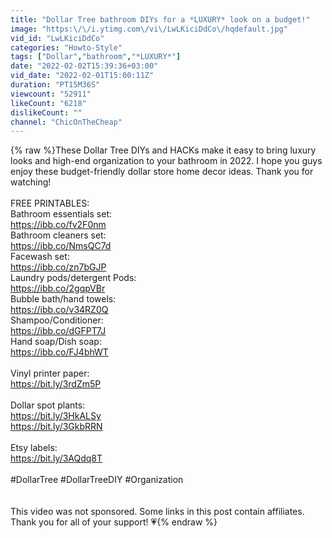 ```yaml
---
title: "Dollar Tree bathroom DIYs for a *LUXURY* look on a budget!"
image: "https:\/\/i.ytimg.com\/vi\/LwLKiciDdCo\/hqdefault.jpg"
vid_id: "LwLKiciDdCo"
categories: "Howto-Style"
tags: ["Dollar","bathroom","*LUXURY*"]
date: "2022-02-02T15:39:36+03:00"
vid_date: "2022-02-01T15:00:11Z"
duration: "PT15M36S"
viewcount: "52911"
likeCount: "6218"
dislikeCount: ""
channel: "ChicOnTheCheap"
---
```

{% raw %}These Dollar Tree DIYs and HACKs make it easy to bring luxury looks and high-end organization to your bathroom in 2022. I hope you guys enjoy these budget-friendly dollar store home decor ideas. Thank you for watching!<br /><br />FREE PRINTABLES:<br />Bathroom essentials set:<br /><a rel="nofollow" target="blank" href="https://ibb.co/fv2F0nm">https://ibb.co/fv2F0nm</a><br />Bathroom cleaners set:<br /><a rel="nofollow" target="blank" href="https://ibb.co/NmsQC7d">https://ibb.co/NmsQC7d</a><br />Facewash set:<br /><a rel="nofollow" target="blank" href="https://ibb.co/zn7bGJP">https://ibb.co/zn7bGJP</a><br />Laundry pods/detergent Pods:<br /><a rel="nofollow" target="blank" href="https://ibb.co/2gqpVBr">https://ibb.co/2gqpVBr</a><br />Bubble bath/hand towels:<br /><a rel="nofollow" target="blank" href="https://ibb.co/v34RZ0Q">https://ibb.co/v34RZ0Q</a><br />Shampoo/Conditioner:<br /><a rel="nofollow" target="blank" href="https://ibb.co/dGFPT7J">https://ibb.co/dGFPT7J</a><br />Hand soap/Dish soap:<br /><a rel="nofollow" target="blank" href="https://ibb.co/FJ4bhWT">https://ibb.co/FJ4bhWT</a><br /><br />Vinyl printer paper:<br /><a rel="nofollow" target="blank" href="https://bit.ly/3rdZm5P">https://bit.ly/3rdZm5P</a><br /><br />Dollar spot plants:<br /><a rel="nofollow" target="blank" href="https://bit.ly/3HkALSy">https://bit.ly/3HkALSy</a><br /><a rel="nofollow" target="blank" href="https://bit.ly/3GkbRRN">https://bit.ly/3GkbRRN</a><br /><br />Etsy labels:<br /><a rel="nofollow" target="blank" href="https://bit.ly/3AQdq8T">https://bit.ly/3AQdq8T</a><br /><br />#DollarTree #DollarTreeDIY #Organization<br /><br /><br />This video was not sponsored. Some links in this post contain affiliates. Thank you for all of your support! 💗{% endraw %}
